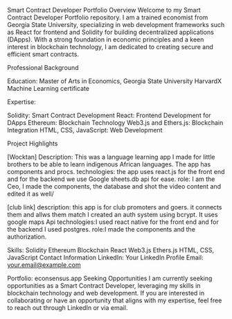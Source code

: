 Smart Contract Developer Portfolio
Overview
Welcome to my Smart Contract Developer Portfolio repository. 
      I am a trained economist from Georgia State University, specializing in web development frameworks such as React for frontend and Solidity for building decentralized applications (DApps). With a strong foundation in economic principles and a keen interest in blockchain technology, I am dedicated to creating secure and efficient smart contracts.

Professional Background

Education:
      Master of Arts in Economics, Georgia State University
      HarvardX Machine Learning certificate

      
Expertise:

Solidity: Smart Contract Development
React: Frontend Development for DApps
Ethereum: Blockchain Technology
Web3.js and Ethers.js: Blockchain Integration
HTML, CSS, JavaScript: Web Development


Project Highlights

[Wocktan]
  Description: This was a language learning app I made for little brothers to be able to learn indigenous African languages. 
              The app has components and procs. 
  technologies:     the app uses react.js for the front end and for the backend we use Google sheets.db api for ease.
  role: I am the Ceo, I made the components, the database and shot the video content and edited it as well/
             
        

[club link]
            description: this app is for club promoters and goers. it connects them and allws them match
                          I created an auth system using bcrypt.
                          It uses google maps Api
            technologies:I used react native for the front end and for the backend I used postgres.
            role:I made the components and the authorization.


Skills:
        Solidity
        Ethereum Blockchain
        React
        Web3.js
        Ethers.js
        HTML, CSS, JavaScript
        Contact Information
        LinkedIn: Your LinkedIn Profile
        Email: your.email@example.com
        
Portfolio: econsensus.app
Seeking Opportunities
I am currently seeking opportunities as a Smart Contract Developer, leveraging my skills in blockchain technology and web development. If you are interested in collaborating or have an opportunity that aligns with my expertise, feel free to reach out through LinkedIn or via email.

